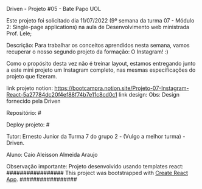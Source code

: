 Driven - Projeto #05 - Bate Papo UOL

Este projeto foi solicitado dia 11/07/2022 (9º semana da turma 07 - Módulo 2: Single-page applications) na aula de Desenvolvimento web ministrada Prof. Lele;

Descrição:
Para trabalhar os conceitos aprendidos nesta semana, vamos recuperar o nosso segundo projeto da formação: O Instagram! :)

Como o propósito desta vez não é treinar layout, estamos entregando junto a este mini projeto um Instagram completo, nas mesmas especificações do projeto que fizeram.


link projeto notion:
https://bootcampra.notion.site/Projeto-07-Instagram-React-5a27784dc20f4ef88f74b7e11c8cd0c1
link design:
Obs: Design fornecido pela Driven

Repositório: #

Deploy projeto: #


Tutor: Ernesto Junior da Turma 7 do grupo 2 - (Vulgo a melhor turma) - Driven.

Aluno: Caio Aleisson Almeida Araujo

Observação importante:
Projeto desenvolvido usando templates react:
#################
This project was bootstrapped with [Create React App](https://github.com/facebook/create-react-app).
#################
